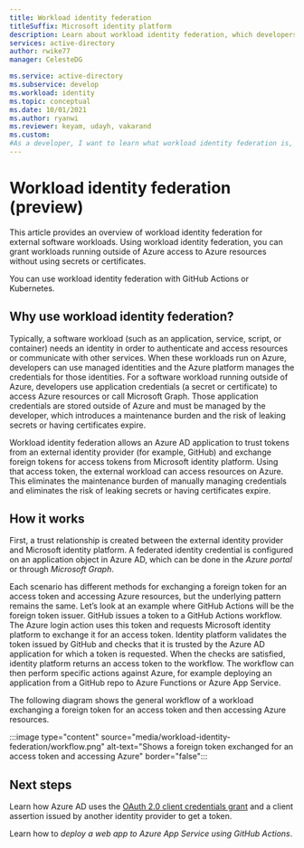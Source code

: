 ```yaml
---
title: Workload identity federation 
titleSuffix: Microsoft identity platform
description: Learn about workload identity federation, which developers use to grant workloads running outside of Azure access to Azure resources without using secrets or certificates. This eliminates the need for developers to store and maintain long-lived secrets or certificates outside of Azure.
services: active-directory
author: rwike77
manager: CelesteDG

ms.service: active-directory
ms.subservice: develop
ms.workload: identity
ms.topic: conceptual
ms.date: 10/01/2021
ms.author: ryanwi
ms.reviewer: keyam, udayh, vakarand
ms.custom: 
#As a developer, I want to learn what workload identity federation is, why I should use it, and how it works. 
---
```


# Workload identity federation (preview)
This article provides an overview of workload identity federation for external software workloads. Using workload identity federation, you can grant workloads running outside of Azure access to Azure resources without using secrets or certificates.

You can use workload identity federation with GitHub Actions or Kubernetes.

## Why use workload identity federation?

Typically, a software workload (such as an application, service, script, or container) needs an identity in order to authenticate and access resources or communicate with other services.  When these workloads run on Azure, developers can use managed identities and the Azure platform manages the credentials for those identities.  For a software workload running outside of Azure, developers use application credentials (a secret or certificate) to access Azure resources or call Microsoft Graph.  Those application credentials are stored outside of Azure and must be managed by the developer, which introduces a maintenance burden and the risk of leaking secrets or having certificates expire.

Workload identity federation allows an Azure AD application to trust tokens from an external identity provider (for example, GitHub) and exchange foreign tokens for access tokens from Microsoft identity platform.  Using that access token, the external workload can access resources on Azure. This eliminates the maintenance burden of manually managing credentials and eliminates the risk of leaking secrets or having certificates expire. 

## How it works
First, a trust relationship is created between the external identity provider and Microsoft identity platform. A federated identity credential is configured on an application object in Azure AD, which can be done in the *Azure portal* or through *Microsoft Graph*.

Each scenario has different methods for exchanging a foreign token for an access token and accessing Azure resources, but the underlying pattern remains the same. Let’s look at an example where GitHub Actions will be the foreign token issuer. GitHub issues a token to a GitHub Actions workflow. The Azure login action uses this token and requests Microsoft identity platform to exchange it for an access token. Identity platform validates the token issued by GitHub and checks that it is trusted by the Azure AD application for which a token is requested. When the checks are satisfied, identity platform returns an access token to the workflow. The workflow can then perform specific actions against Azure, for example deploying an application from a GitHub repo to Azure Functions or Azure App Service.  

The following diagram shows the general workflow of a workload exchanging a foreign token for an access token and then accessing Azure resources.

:::image type="content" source="media/workload-identity-federation/workflow.png" alt-text="Shows a foreign token exchanged for an access token and accessing Azure" border="false":::


## Next steps
Learn how Azure AD uses the [OAuth 2.0 client credentials grant](v2-oauth2-client-creds-grant-flow.md#get-a-token) and a client assertion issued by another identity provider to get a token.

Learn how to *deploy a web app to Azure App Service using GitHub Actions*.
